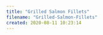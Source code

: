 ```yaml
---
title: "Grilled Salmon Fillets"
filename: "Grilled-Salmon-Fillets"
created: 2020-08-11 10:23:14
---
```

